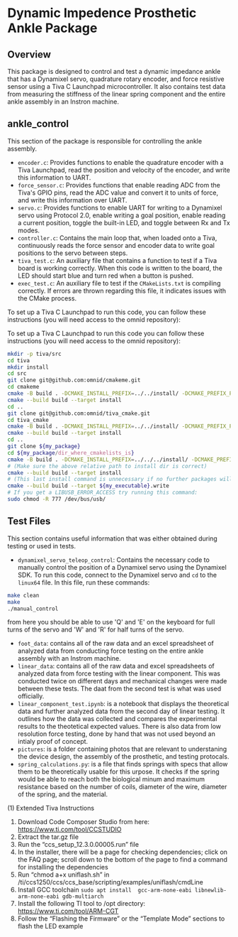 # Dynamic Impedence Prosthetic Ankle Package

## Overview
This package is designed to control and test a dynamic impedance ankle that has a Dynamixel servo, quadrature rotary encoder, and force resistive sensor using a Tiva C Launchpad microcontroller. It also contains test data from measuring the stiffness of the linear spring component and the entire ankle assembly in an Instron machine.

## ankle_control
This section of the package is responsible for controlling the ankle assembly.

- `encoder.c`: Provides functions to enable the quadrature encoder with a Tiva Launchpad, read the position and velocity of the encoder, and write this information to UART.
- `force_sensor.c`: Provides functions that enable reading ADC from the Tiva's GPIO pins, read the ADC value and convert it to units of force, and write this information over UART.
- `servo.c`: Provides functions to enable UART for writing to a Dynamixel servo using Protocol 2.0, enable writing a goal position, enable reading a current position, toggle the built-in LED, and toggle between Rx and Tx modes.
- `controller.c`: Contains the main loop that, when loaded onto a Tiva, continuously reads the force sensor and encoder data to write goal positions to the servo between steps.
- `tiva_test.c`: An auxiliary file that contains a function to test if a Tiva board is working correctly. When this code is written to the board, the LED should start blue and turn red when a button is pushed.
- `exec_test.c`: An auxiliary file to test if the `CMakeLists.txt` is compiling correctly. If errors are thrown regarding this file, it indicates issues with the CMake process.

To set up a Tiva C Launchpad to run this code, you can follow these instructions (you will need access to the omnid repository):

To set up a Tiva C Launchpad to run this code you can follow these instructions (you will need access to the omnid repository):
```bash
mkdir -p tiva/src
cd tiva
mkdir install
cd src
git clone git@github.com:omnid/cmakeme.git
cd cmakeme
cmake -B build . -DCMAKE_INSTALL_PREFIX=../../install/ -DCMAKE_PREFIX_PATH=../../install/
cmake --build build --target install
cd ..
git clone git@github.com:omnid/tiva_cmake.git
cd tiva_cmake
cmake -B build . -DCMAKE_INSTALL_PREFIX=../../install/ -DCMAKE_PREFIX_PATH=../../install/
cmake --build build --target install
cd ..
git clone ${my_package}
cd ${my_package/dir_where_cmakelists_is}
cmake -B build . -DCMAKE_INSTALL_PREFIX=../../../install/ -DCMAKE_PREFIX_PATH=../../../install/
# (Make sure the above relative path to install dir is correct)
cmake --build build --target install
# (This last install command is unnecessary if no further packages will depend on this package)
cmake --build build --target ${my_executable}.write
# If you get a LIBUSB_ERROR_ACCESS try running this command:
sudo chmod -R 777 /dev/bus/usb/
```


## Test Files
This section contains useful information that was either obtained during testing or used in tests.


- `dynamixel_servo_teleop_control`: Contains the necessary code to manually control the position of a Dynamixel servo using the Dynamixel SDK. To run this code, connect to the Dynamixel servo and `cd` to the `linux64` file. In this file, run these commands:

```bash
make clean
make
./manual_control
```
from here you should be able to use 'Q' and 'E' on the keyboard for full turns of the servo and 'W' and 'R' for half turns of the servo.
- `foot_data`: contains all of the raw data and an excel spreadsheet of analyzed data from conducting force testing on the entire ankle assembly with an Instrom machine. 
- `linear_data`: contains all of the raw data and excel spreadsheets of analyzed data from force testing with the linear component. This was conducted twice on different days and mechanical changes were made between these tests. The daat from the second test is what was used officially.
- `linear_component_test.ipynb`: is a notebook that displays the theoretical data and further analyzed data from the second day of linear testing. It outlines how the data was collected and compares the experimental results to the theotetical expected values. There is also data from low resolution force testing, done by hand that was not used beyond an intialy proof of concept.
- `pictures`: is a folder containing photos that are relevant to understaning the device design, the assembly of the prosthetic, and testing protocals. 
- `spring_calculations.py`: is a file that finds springs with specs that allow them to be theoretically usable for this urpose. It checks if the spring would be able to reach both the biological minum and maximum resistance based on the number of coils, diameter of the wire, diameter of the spring, and the material.


(1) Extended Tiva Instructions
1. Download Code Composer Studio from here: https://www.ti.com/tool/CCSTUDIO
2. Extract the tar.gz file
3. Run the “ccs_setup_12.3.0.00005.run” file
4. In the installer, there will be a page for checking dependencies; click on the FAQ page; scroll down to the bottom of the page to find a command for installing the dependencies
5. Run “chmod a+x uniflash.sh” in /ti/ccs1250/ccs/ccs_base/scripting/examples/uniflash/cmdLine
6. Install GCC toolchain `sudo apt install  gcc-arm-none-eabi libnewlib-arm-none-eabi gdb-multiarch`
8. Install the following TI tool to /opt directory: https://www.ti.com/tool/ARM-CGT
9. Follow the “Flashing the Firmware” or the “Template Mode” sections to flash the LED example